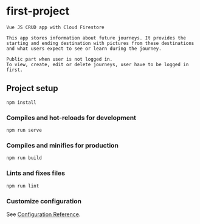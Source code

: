 # first-project
```
Vue JS CRUD app with Cloud Firestore

This app stores information about future journeys. It provides the starting and ending destination with pictures from these destinations and what users expect to see or learn during the journey.

Public part when user is not logged in. 
To view, create, edit or delete journeys, user have to be logged in first.
```


## Project setup
```
npm install
```

### Compiles and hot-reloads for development
```
npm run serve
```

### Compiles and minifies for production
```
npm run build
```

### Lints and fixes files
```
npm run lint
```

### Customize configuration
See [Configuration Reference](https://cli.vuejs.org/config/).
